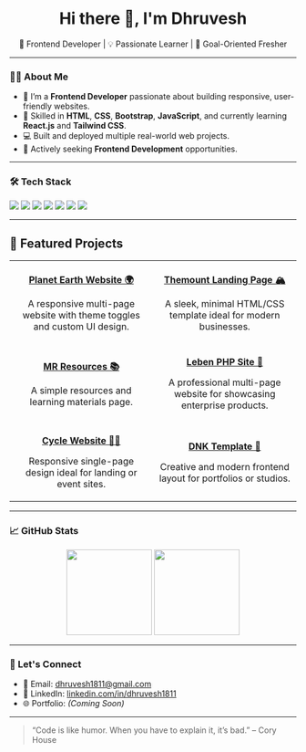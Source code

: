 <h1 align="center">Hi there 👋, I'm Dhruvesh</h1>

<p align="center">
  🚀 Frontend Developer | 💡 Passionate Learner | 🎯 Goal-Oriented Fresher
</p>

---

### 👨‍💻 About Me

- 🌱 I’m a **Frontend Developer** passionate about building responsive, user-friendly websites.
- 🔧 Skilled in **HTML**, **CSS**, **Bootstrap**, **JavaScript**, and currently learning **React.js** and **Tailwind CSS**.
- 💻 Built and deployed multiple real-world web projects.
- 🎯 Actively seeking **Frontend Development** opportunities.

---

### 🛠️ Tech Stack

<p>
  <img src="https://img.shields.io/badge/HTML5-E34F26?style=for-the-badge&logo=html5&logoColor=white"/>
  <img src="https://img.shields.io/badge/CSS3-1572B6?style=for-the-badge&logo=css3&logoColor=white"/>
  <img src="https://img.shields.io/badge/Bootstrap-563D7C?style=for-the-badge&logo=bootstrap&logoColor=white"/>
  <img src="https://img.shields.io/badge/JavaScript-F7DF1E?style=for-the-badge&logo=javascript&logoColor=black"/>
  <img src="https://img.shields.io/badge/React-61DAFB?style=for-the-badge&logo=react&logoColor=black"/>
  <img src="https://img.shields.io/badge/TailwindCSS-38B2AC?style=for-the-badge&logo=tailwind-css&logoColor=white"/>
  <img src="https://img.shields.io/badge/Git-F05032?style=for-the-badge&logo=git&logoColor=white"/>
</p>

---

## 🔭 Featured Projects

<table>
  <tr>
    <td align="center" width="50%">
      <a href="https://dhruvesh1811.github.io/earth/" target="_blank">
        <br />
        <strong>Planet Earth Website 🌍</strong>
      </a>
      <p>A responsive multi-page website with theme toggles and custom UI design.</p>
    </td>
    <td align="center" width="50%">
      <a href="https://dhruvesh1811.github.io/Themount/" target="_blank">
        <br />
        <strong>Themount Landing Page 🏔️</strong>
      </a>
      <p>A sleek, minimal HTML/CSS template ideal for modern businesses.</p>
    </td>
  </tr>
  <tr>
    <td align="center" width="50%">
      <a href="https://dhruvesh1811.github.io/MR/resources.html" target="_blank">
        <br />
        <strong>MR Resources 📚</strong>
      </a>
      <p>A simple resources and learning materials page.</p>
    </td>
    <td align="center" width="50%">
      <a href="https://dhruvesh1811.github.io/leben/" target="_blank">
        <br />
        <strong>Leben PHP Site 💼</strong>
      </a>
      <p>A professional multi-page website for showcasing enterprise products.</p>
    </td>
  </tr>
  <tr>
    <td align="center" width="50%">
      <a href="https://dhruvesh1811.github.io/cycle/" target="_blank">
        <br />
        <strong>Cycle Website 🚴‍♂️</strong>
      </a>
      <p>Responsive single-page design ideal for landing or event sites.</p>
    </td>
    <td align="center" width="50%">
      <a href="https://dhruvesh1811.github.io/DNK/" target="_blank">
        <br />
        <strong>DNK Template 🎨</strong>
      </a>
      <p>Creative and modern frontend layout for portfolios or studios.</p>
    </td>
  </tr>
</table>

---

### 📈 GitHub Stats

<p align="center">
  <img src="https://github-readme-stats.vercel.app/api?username=dhruvesh1811&show_icons=true&theme=github_dark" height="150" />
  <img src="https://github-readme-streak-stats.herokuapp.com/?user=dhruvesh1811&theme=github-dark" height="150" />
</p>

---

### 🔗 Let's Connect

- 📧 Email: dhruvesh1811@gmail.com  
- 💼 LinkedIn: [linkedin.com/in/dhruvesh1811](https://www.linkedin.com/in/dhruvesh-sorathiya-432362257/)  
- 🌐 Portfolio: *(Coming Soon)*  

---

> “Code is like humor. When you have to explain it, it’s bad.” – Cory House
